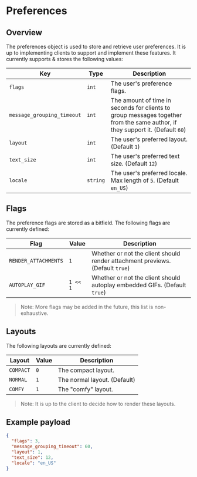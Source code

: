 # Preferences

## Overview

The preferences object is used to store and retrieve user preferences. It is up to implementing clients to support and implement these features. It currently supports & stores the following values:

| Key | Type | Description |
| --- | --- | --- |
| `flags` | `int` | The user's preference flags. |
| `message_grouping_timeout` | `int` | The amount of time in seconds for clients to group messages together from the same author, if they support it. (Default `60`) |
| `layout` | `int` | The user's preferred layout. (Default `1`) |
| `text_size` | `int` | The user's preferred text size. (Default `12`) |
| `locale` | `string` | The user's preferred locale. Max length of `5`. (Default `en_US`) |

## Flags

The preference flags are stored as a bitfield. The following flags are currently defined:

| Flag | Value | Description |
| --- | --- | --- |
| `RENDER_ATTACHMENTS` | `1` | Whether or not the client should render attachment previews. (Default `true`) |
| `AUTOPLAY_GIF` | `1 << 1` | Whether or not the client should autoplay embedded GIFs. (Default `true`) |

> Note: More flags may be added in the future, this list is non-exhaustive.

## Layouts

The following layouts are currently defined:

| Layout | Value | Description |
| --- | --- | --- |
| `COMPACT` | `0` | The compact layout. |
| `NORMAL` | `1` | The normal layout. (Default) |
| `COMFY` | `1` | The "comfy" layout. |

> Note: It is up to the client to decide how to render these layouts.

## Example payload

```json
{
  "flags": 3,
  "message_grouping_timeout": 60,
  "layout": 1,
  "text_size": 12,
  "locale": "en_US"
}
```

